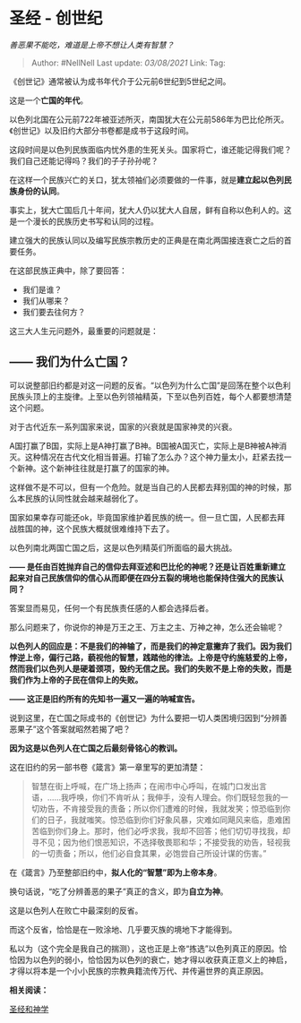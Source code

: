 # 圣经 - 创世纪
*善恶果不能吃，难道是上帝不想让人类有智慧？*

> Author: #NellNell 
> Last update: *03/08/2021* 
> Link:
> Tag:  

《创世记》通常被认为成书年代介于公元前6世纪到5世纪之间。

这是一个**亡国的年代**。

以色列北国在公元前722年被亚述所灭，南国犹大在公元前586年为巴比伦所灭。《创世记》以及旧约大部分书卷都是成书于这段时间。

这段时间是以色列民族面临内忧外患的生死关头。国家将亡，谁还能记得我们呢？我们自己还能记得吗？我们的子子孙孙呢？

在这样一个民族兴亡的关口，犹太领袖们必须要做的一件事，就是**建立起以色列民族身份的认同**。

事实上，犹大亡国后几十年间，犹大人仍以犹大人自居，鲜有自称以色利人的。这是一个漫长的民族历史书写和认同的过程。

建立强大的民族认同以及编写民族宗教历史的正典是在南北两国接连衰亡之后的首要任务。

在这部民族正典中，除了要回答：

-   我们是谁？
-   我们从哪来？
-   我们要去往何方？

这三大人生元问题外，最重要的问题就是：

## **—— 我们为什么亡国？**

可以说整部旧约都是对这一问题的反省。“以色列为什么亡国”是回荡在整个以色利民族头顶上的主旋律。上至以色列领袖精英，下至以色列百姓，每个人都要想清楚这个问题。

对于古代近东一系列国家来说，国家的兴衰就是国家神灵的兴衰。

A国打赢了B国，实际上是A神打赢了B神。B国被A国灭亡，实际上是B神被A神消灭。这种情况在古代文化相当普遍。打输了怎么办？这个神力量太小，赶紧去找一个新神。这个新神往往就是打赢了的国家的神。

这样做不是不可以，但有一个危险。就是当自己的人民都去拜别国的神的时候，那么本民族的认同性就会越来越弱化了。

国家如果幸存可能还ok，毕竟国家维护着民族的统一。但一旦亡国，人民都去拜战胜国的神，这个民族大概就很难维持下去了。

以色列南北两国亡国之后，这是以色列精英们所面临的最大挑战。

**—— 是任由百姓抛弃自己的信仰去拜亚述和巴比伦的神呢？还是让百姓重新建立起来对自己民族信仰的信心从而即便在四分五裂的境地也能保持住强大的民族认同？**

答案显而易见，任何一个有民族责任感的人都会选择后者。

那么问题来了，你说你的神是万王之王、万主之主、万神之神，怎么还会输呢？

**以色列人的回应是：不是我们的神输了，而是我们的神定意撇弃了我们。因为我们悖逆上帝，偏行己路，藐视他的智慧，践踏他的律法。上帝是守约施慈爱的上帝，然而我们以色列人是硬着颈项，毁约无信之民。我们的失败不是上帝的失败，而是我们作为上帝的子民在信仰上的失败。**

**—— 这正是旧约所有的先知书一遍又一遍的呐喊宣告。**

说到这里，在亡国之际成书的《创世记》为什么要把一切人类困境归因到“分辨善恶果子”这个答案就昭然若揭了吧？

**因为这是以色列人在亡国之后最刻骨铭心的教训。**

这在旧约的另一部书卷《箴言》第一章里写的更加清楚：

> 智慧在街上呼喊，在广场上扬声；在闹市中心呼叫，在城门口发出言语，……我呼唤，你们不肯听从；我伸手，没有人理会。你们既轻忽我的一切劝告，不肯接受我的责备；所以你们遭难的时候，我就发笑；惊恐临到你们的日子，我就嗤笑。惊恐临到你们好象风暴，灾难如同飓风来临，患难困苦临到你们身上。那时，他们必呼求我，我却不回答；他们切切寻找我，却寻不见；因为他们恨恶知识，不选择敬畏耶和华；不接受我的劝告，轻视我的一切责备；所以，他们必自食其果，必饱尝自己所设计谋的伤害。”

在《箴言》乃至整部旧约中，**拟人化的“智慧”即为上帝本身**。

换句话说，“吃了分辨善恶的果子”真正的含义，即为**自立为神**。

这是以色列人在败亡中最深刻的反省。

而这个反省，恰恰是在一败涂地、几乎要灭族的境地下才能得到。

私以为（这个完全是我自己的揣测），这也正是上帝“拣选”以色列真正的原因。恰恰因为以色列的弱小，恰恰因为以色列的衰亡，她才得以收获真正意义上的神启，才得以将本是一个小小民族的宗教典籍流传万代、并传遍世界的真正原因。

  

**相关阅读：**

[圣经和神学](https://www.zhihu.com/collection/313814574)
